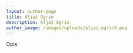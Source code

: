 ```yaml
---
layout: author-page
title: Aljaž Ogrin
description: Aljaž Ogrin
author_image: /images/uploads/aljaz_ogrin3.png
---
```

Opis
